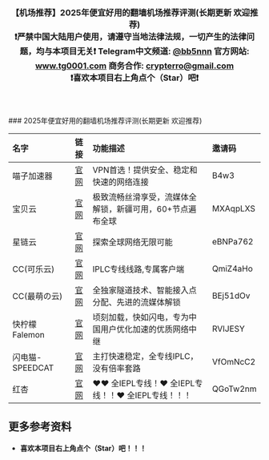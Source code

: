 <!--
 * @Description:
 * @telegram: @vvvvvbots
-->
<div align="center">
<strong> <h3>【机场推荐】2025年便宜好用的翻墙机场推荐评测(长期更新 欢迎推荐)<br>
 ❗️严禁中国大陆用户使用，请遵守当地法律法规，一切产生的法律问题，均与本项目无关❗️
 <a>Telegram中文频道:</a> <a href="https://t.me/bb5nnn">@bb5nnn</a>  <a>官方网站:</a> <a href="https://www.tg0001.com">www.tg0001.com</a>  <a>商务合作:</a> <a href="mailto:crypterro@gmail.com">crypterro@gmail.com</a><br>
❗️喜欢本项目右上角点个（Star）吧❗️</strong><h3><br>
</div>
### 2025年便宜好用的翻墙机场推荐评测(长期更新 欢迎推荐) 
  
| 名字           |                              链接                              | 功能描述                                     | 邀请码      |
| :----------- | :----------------------------------------------------------: | :--------------------------------------- | :------- |
| 喵子加速器        |     [官网](https://fly.mzkxz.top/auth/register?code=B4w3)      | VPN首选！提供安全、稳定和快速的网络连接                    | B4w3     |
| 宝贝云          |    [官网](https://web1.bby011.com/#/register?code=MXAqpLXS)    | 极致流畅丝滑享受，流媒体全解锁，新疆可用，60+节点遍布全球           | MXAqpLXS |
| 星链云          |   [官网](https://starlinkcloud.icu/#/register?code=eBNPa762)   | 探索全球网络无限可能                               | eBNPa762 |
| CC(可乐云)      |  [官网](https://cokeyun.buyzur.com/#/register?code=QmiZ4aHo)   | IPLC专线线路,专属客户端                           | QmiZ4aHo |
| CC(最萌の云)     |   [官网](https://main.cute-cloud.de/register?code=BEj51dOv)    | 全独家隧道技术、智能接入点分配、先进的流媒体解锁                 | BEj51dOv |
| 快柠檬Falemon   |          [官网](https://corelem.org/s/win110/rvijesy)          | 顷刻加载，快如闪电，专为中国用户优化加速的优质网络中继              | RVIJESY  |
| 闪电猫-SPEEDCAT | [官网](https://webinv02.sc-aff.cc/auth/register?code=VfOmNcC2) | 主打快速稳定，全专线IPLC，没有倍率套路                    | VfOmNcC2 |
| 红杏           |     [官网](https://wwd.h86x.com/#/register?code=QGoTw2nm)      | ❤️❤️ 全IEPL专线！❤️ 全IEPL专线！！❤️ 全IEPL专线！！！ | QGoTw2nm |


## 更多参考资料
[](https://github.com/GigiAd6zLmd/Telegram-Channel-Group#%E6%9B%B4%E5%A4%9A%E5%8F%82%E8%80%83%E8%B5%84%E6%96%99)
- #### 喜欢本项目右上角点个（Star）吧！！！